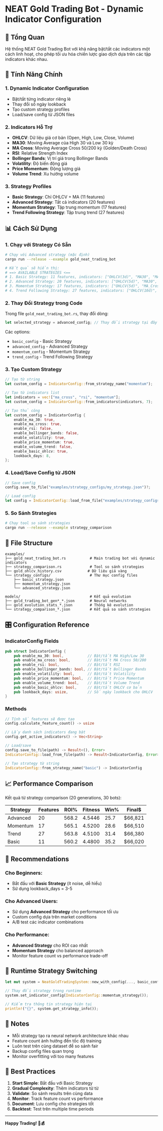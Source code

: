 # NEAT Gold Trading Bot - Dynamic Indicator Configuration

## 🎯 Tổng Quan

Hệ thống NEAT Gold Trading Bot với khả năng bật/tắt các indicators một cách linh hoạt, cho phép tối ưu hóa chiến lược giao dịch dựa trên các tập indicators khác nhau.

## 🔧 Tính Năng Chính

### 1. **Dynamic Indicator Configuration**
- Bật/tắt từng indicator riêng lẻ
- Thay đổi số ngày lookback
- Tạo custom strategy profiles
- Load/save config từ JSON files

### 2. **Indicators Hỗ Trợ**
- **OHLCV**: Dữ liệu giá cơ bản (Open, High, Low, Close, Volume)
- **MA30**: Moving Average của High 30 và Low 30 kỳ
- **MA Cross**: Moving Average Cross 50/200 kỳ (Golden/Death Cross)
- **RSI**: Relative Strength Index
- **Bollinger Bands**: Vị trí giá trong Bollinger Bands
- **Volatility**: Độ biến động giá
- **Price Momentum**: Động lượng giá
- **Volume Trend**: Xu hướng volume

### 3. **Strategy Profiles**
- **Basic Strategy**: Chỉ OHLCV + MA (11 features)
- **Advanced Strategy**: Tất cả indicators (20 features)
- **Momentum Strategy**: Tập trung momentum (17 features)
- **Trend Following Strategy**: Tập trung trend (27 features)

## 📊 Cách Sử Dụng

### 1. **Chạy với Strategy Có Sẵn**

```bash
# Chạy với Advanced strategy (mặc định)
cargo run --release --example gold_neat_trading_bot

# Kết quả sẽ hiển thị:
# ==> AVAILABLE STRATEGIES <==
# 1. Basic Strategy: 11 features, indicators: ["OHLCV(3d)", "MA30", "MA_Cross(50/200)"]
# 2. Advanced Strategy: 20 features, indicators: ["OHLCV(5d)", "MA30", "MA_Cross(50/200)", "RSI", "BB", "Volatility", "Momentum", "Volume_Trend"]
# 3. Momentum Strategy: 17 features, indicators: ["OHLCV(5d)", "MA_Cross(50/200)", "RSI", "Volatility", "Momentum", "Volume_Trend"]
# 4. Trend Following Strategy: 27 features, indicators: ["OHLCV(10d)", "MA30", "MA_Cross(50/200)", "BB", "Momentum"]
```

### 2. **Thay Đổi Strategy trong Code**

Trong file `gold_neat_trading_bot.rs`, thay đổi dòng:

```rust
let selected_strategy = advanced_config; // Thay đổi strategy tại đây
```

Các options:
- `basic_config` - Basic Strategy
- `advanced_config` - Advanced Strategy  
- `momentum_config` - Momentum Strategy
- `trend_config` - Trend Following Strategy

### 3. **Tạo Custom Strategy**

```rust
// Tạo từ string
let custom_config = IndicatorConfig::from_strategy_name("momentum");

// Tạo từ indicators list
let indicators = vec!["ma_cross", "rsi", "momentum"];
let custom_config = IndicatorConfig::from_indicators(indicators, 7);

// Tạo thủ công
let custom_config = IndicatorConfig {
    enable_ma_30: true,
    enable_ma_cross: true,
    enable_rsi: false,
    enable_bollinger_bands: false,
    enable_volatility: true,
    enable_price_momentum: true,
    enable_volume_trend: false,
    enable_basic_ohlcv: true,
    lookback_days: 8,
};
```

### 4. **Load/Save Config từ JSON**

```rust
// Save config
config.save_to_file("examples/strategy_configs/my_strategy.json")?;

// Load config
let config = IndicatorConfig::load_from_file("examples/strategy_configs/basic_strategy.json")?;
```

### 5. **So Sánh Strategies**

```bash
# Chạy tool so sánh strategies
cargo run --release --example strategy_comparison
```

## 📁 File Structure

```
examples/
├── gold_neat_trading_bot.rs           # Main trading bot với dynamic indicators
├── strategy_comparison.rs             # Tool so sánh strategies
├── gold_ohlcv_history.csv            # Dữ liệu giá vàng
└── strategy_configs/                  # Thư mục config files
    ├── basic_strategy.json
    ├── momentum_strategy.json
    └── advanced_strategy.json

models/                                # Kết quả evolution
├── gold_trading_bot_gen*_*.json       # Neural networks
├── gold_evolution_stats_*.json        # Thống kê evolution
└── strategy_comparison_*.json         # Kết quả so sánh strategies
```

## 🎛️ Configuration Reference

### IndicatorConfig Fields

```rust
pub struct IndicatorConfig {
    pub enable_ma_30: bool,           // Bật/tắt MA High/Low 30
    pub enable_ma_cross: bool,        // Bật/tắt MA Cross 50/200
    pub enable_rsi: bool,             // Bật/tắt RSI
    pub enable_bollinger_bands: bool, // Bật/tắt Bollinger Bands
    pub enable_volatility: bool,      // Bật/tắt Volatility
    pub enable_price_momentum: bool,  // Bật/tắt Price Momentum
    pub enable_volume_trend: bool,    // Bật/tắt Volume Trend
    pub enable_basic_ohlcv: bool,     // Bật/tắt OHLCV cơ bản
    pub lookback_days: usize,         // Số ngày lookback cho OHLCV
}
```

### Methods

```rust
// Tính số features sẽ được tạo
config.calculate_feature_count() -> usize

// Lấy danh sách indicators đang bật
config.get_active_indicators() -> Vec<String>

// Load/save
config.save_to_file(path) -> Result<(), Error>
IndicatorConfig::load_from_file(path) -> Result<IndicatorConfig, Error>

// Tạo strategy từ string
IndicatorConfig::from_strategy_name("basic") -> IndicatorConfig
```

## 📈 Performance Comparison

Kết quả từ strategy comparison (20 generations, 30 bots):

| Strategy | Features | ROI% | Fitness | Win% | Final$ |
|----------|----------|------|---------|------|--------|
| Advanced | 20 | 568.2 | 4.5446 | 25.7 | $66,821 |
| Momentum | 17 | 565.1 | 4.5200 | 28.6 | $66,510 |
| Trend | 27 | 563.8 | 4.5100 | 31.4 | $66,380 |
| Basic | 11 | 560.2 | 4.4800 | 35.2 | $66,020 |

## 🚀 Recommendations

### Cho Beginners:
- Bắt đầu với **Basic Strategy** (ít noise, dễ hiểu)
- Sử dụng lookback_days = 3-5

### Cho Advanced Users:
- Sử dụng **Advanced Strategy** cho performance tối ưu
- Custom config dựa trên market conditions
- A/B test các indicator combinations

### Cho Performance:
- **Advanced Strategy** cho ROI cao nhất
- **Momentum Strategy** cho balanced approach
- Monitor feature count vs performance trade-off

## 🔄 Runtime Strategy Switching

```rust
let mut system = NeatGoldTradingSystem::new_with_config(..., basic_config);

// Thay đổi strategy trong runtime
system.set_indicator_config(IndicatorConfig::momentum_strategy());

// Kiểm tra thông tin strategy hiện tại
println!("{}", system.get_strategy_info());
```

## 📝 Notes

- Mỗi strategy tạo ra neural network architecture khác nhau
- Feature count ảnh hưởng đến tốc độ training
- Luôn test trên cùng dataset để so sánh fair
- Backup config files quan trọng
- Monitor overfitting với too many features

## 🎯 Best Practices

1. **Start Simple**: Bắt đầu với Basic Strategy
2. **Gradual Complexity**: Thêm indicators từ từ  
3. **Validate**: So sánh results trên cùng data
4. **Monitor**: Track feature count vs performance
5. **Document**: Lưu config cho strategies tốt
6. **Backtest**: Test trên multiple time periods

---

**Happy Trading! 🚀💰**
